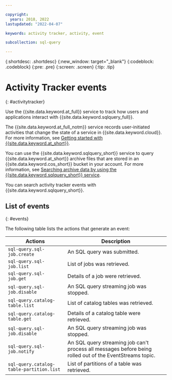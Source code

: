 ```yaml
---

copyright:
  years: 2018, 2022
lastupdated: "2022-04-07"

keywords: activity tracker, activity, event

subcollection: sql-query

---
```


{:shortdesc: .shortdesc}
{:new_window: target="_blank"}
{:codeblock: .codeblock}
{:pre: .pre}
{:screen: .screen}
{:tip: .tip}

# Activity Tracker events
{: #activitytracker}

Use the {{site.data.keyword.at_full}} service to track how users and applications interact with {{site.data.keyword.sqlquery_full}}.

The {{site.data.keyword.at_full_notm}} service records user-initiated activities that change the state of a service in {{site.data.keyword.cloud}}. For more information, see [Getting started with {{site.data.keyword.at_short}}](/docs/Activity-Tracker-with-LogDNA?topic=Activity-Tracker-with-LogDNA-getting-started).

You can use the {{site.data.keyword.sqlquery_short}} service to query {{site.data.keyword.at_short}} archive files that are stored in an {{site.data.keyword.cos_short}} bucket in your account. For more information, see [Searching archive data by using the {{site.data.keyword.sqlquery_short}} service](/docs/activity-tracker?topic=activity-tracker-sqlquery).

You can search activity tracker events with {{site.data.keyword.sqlquery_short}}.

## List of events
{: #events}

The following table lists the actions that generate an event:

Actions  |  Description
--- | ---
`sql-query.sql-job.create` |  An SQL query was submitted.
`sql-query.sql-job.list` |  List of jobs was retrieved.
`sql-query.sql-job.get` |  Details of a job were retrieved.
`sql-query.sql-job.disable` |  An SQL query streaming job was stopped.
`sql-query.catalog-table.list` |  List of catalog tables was retrieved.
`sql-query.catalog-table.get` |  Details of a catalog table were retrieved.
`sql-query.sql-job.disable` |  An SQL query streaming job was stopped.
`sql-query.sql-job.notify` |  An SQL query streaming job can't process all messages before being rolled out of the EventStreams topic.
`sql-query.catalog-table-partition.list`| List of partitions of a table was retrieved.
